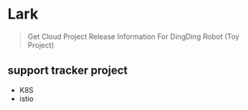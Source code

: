 # Lark

> Get Cloud Project Release Information For DingDing Robot (Toy Project)


## support tracker project

* K8S
* istio
